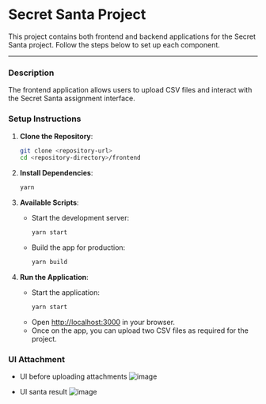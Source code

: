 # Secret Santa Project

This project contains both frontend and backend applications for the Secret Santa project. Follow the steps below to set up each component.

---

### Description

The frontend application allows users to upload CSV files and interact with the Secret Santa assignment interface.

### Setup Instructions

1. **Clone the Repository**:
   ```bash
   git clone <repository-url>
   cd <repository-directory>/frontend
   ```

2. **Install Dependencies**:
   ```bash
   yarn
   ```

3. **Available Scripts**:
   - Start the development server:
     ```bash
     yarn start
     ```
   - Build the app for production:
     ```bash
     yarn build
     ```

4. **Run the Application**:
   - Start the application:
     ```bash
     yarn start

   - Open [http://localhost:3000](http://localhost:3000) in your browser.
   - Once on the app, you can upload two CSV files as required for the project.

### UI Attachment
- UI before uploading attachments
![image](https://github.com/user-attachments/assets/5cb9e806-1668-4890-96b7-ba2665b8f34b)

- UI santa result
![image](https://github.com/user-attachments/assets/00cfe905-a013-4058-b63f-b50a64e9e029)


